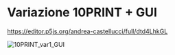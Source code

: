 # Variazione 10PRINT + GUI

https://editor.p5js.org/andrea-castellucci/full/dtd4LhkGL

![10PRINT_var1_GUI](https://user-images.githubusercontent.com/75098849/118009655-87142f00-b34e-11eb-88b7-394e7fdcc7ea.jpg)
